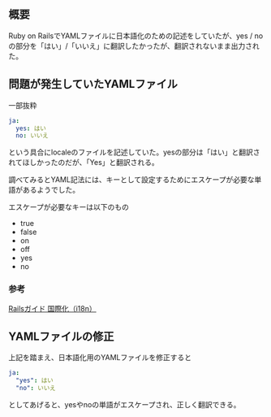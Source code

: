 ## 概要
Ruby on RailsでYAMLファイルに日本語化のための記述をしていたが、yes / noの部分を「はい」/「いいえ」に翻訳したかったが、翻訳されないまま出力された。

## 問題が発生していたYAMLファイル
一部抜粋

```YAML
ja:
  yes: はい
  no: いいえ
```

という具合にlocaleのファイルを記述していた。yesの部分は「はい」と翻訳されてほしかったのだが、「Yes」と翻訳される。

調べてみるとYAML記法には、キーとして設定するためにエスケープが必要な単語があるようでした。

エスケープが必要なキーは以下のもの

- true
- false
- on
- off
- yes
- no

### 参考
[Railsガイド 国際化（i18n）](https://railsguides.jp/i18n.html#:~:text=%E8%A8%B3%E6%96%87%E3%81%8CYAML%E3%83%95%E3%82%A1%E3%82%A4%E3%83%AB%E3%81%AB%E4%BF%9D%E5%AD%98%E3%81%95%E3%82%8C%E3%81%A6%E3%81%84%E3%82%8B%E5%A0%B4%E5%90%88%E3%81%AF%E3%80%81%E4%B8%80%E9%83%A8%E3%81%AE%E3%82%AD%E3%83%BC%E3%82%92%E3%82%A8%E3%82%B9%E3%82%B1%E3%83%BC%E3%83%97%E3%81%97%E3%81%AA%E3%81%91%E3%82%8C%E3%81%B0%E3%81%AA%E3%82%8A%E3%81%BE%E3%81%9B%E3%82%93%E3%80%82%E4%BB%A5%E4%B8%8B%E3%81%AE%E3%82%AD%E3%83%BC%E3%81%A7%E3%82%A8%E3%82%B9%E3%82%B1%E3%83%BC%E3%83%97%E3%81%8C%E5%BF%85%E8%A6%81%E3%81%A7%E3%81%99%E3%80%82)

## YAMLファイルの修正
上記を踏まえ、日本語化用のYAMLファイルを修正すると

```YAML
ja:
  "yes": はい
  "no": いいえ
```

としてあげると、yesやnoの単語がエスケープされ、正しく翻訳できる。
